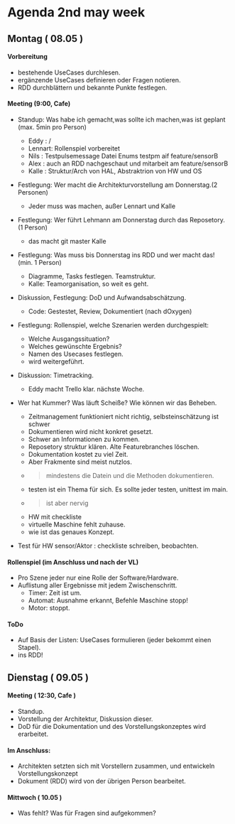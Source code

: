 Agenda 2nd may week
======================

##  Montag ( 08.05 )

#### Vorbereitung
- bestehende UseCases durchlesen.
- ergänzende UseCases definieren oder Fragen notieren.
- RDD durchblättern und bekannte Punkte festlegen.
####  Meeting (9:00, Cafe)
- Standup: Was habe ich gemacht,was sollte ich machen,was ist geplant (max. 5min pro Person)
   - Eddy   : /
   - Lennart: Rollenspiel vorbereitet
   - Nils   : Testpulsemessage Datei Enums testpm aif feature/sensorB
   - Alex   : auch an RDD nachgeschaut und mitarbeit am feature/sensorB
   - Kalle  : Struktur/Arch von HAL, Abstraktrion von HW und OS

- Festlegung: Wer macht die Architekturvorstellung am Donnerstag.(2 Personen)
    - Jeder muss was machen, außer Lennart und Kalle
- Festlegung: Wer führt Lehmann am Donnerstag durch das Reposetory. (1 Person)
    - das macht git master Kalle
- Festlegung: Was muss bis Donnerstag ins RDD und wer macht das! (min. 1 Person)
    - Diagramme, Tasks festlegen. Teamstruktur.
    - Kalle: Teamorganisation, so weit es geht.
- Diskussion, Festlegung: DoD und Aufwandsabschätzung.
    - Code: Gestestet, Review, Dokumentiert (nach dOxygen)
- Festlegung: Rollenspiel, welche Szenarien werden durchgespielt: 
  - Welche Ausgangssituation?
  - Welches gewünschte Ergebnis?
  - Namen des Usecases festlegen.
  - wird weitergeführt.

- Diskussion: Timetracking.
   - Eddy macht Trello klar. nächste Woche.

- Wer hat Kummer? Was läuft Scheiße? Wie können wir das Beheben.
   - Zeitmanagement funktioniert nicht richtig, selbsteinschätzung ist schwer
   - Dokumentieren wird nicht konkret gesetzt. 
   - Schwer an Informationen zu kommen.
   - Reposetory struktur klären. Alte Featurebranches löschen.
   - Dokumentation kostet zu viel Zeit. 
   - Aber Frakmente sind meist nutzlos.
   - > mindestens die Datein und die Methoden dokumentieren. 
   - testen ist ein Thema für sich. Es sollte jeder testen, unittest im main.
   - > ist aber nervig
   - HW mit checkliste
   - virtuelle Maschine fehlt zuhause. 
   - wie ist das genaues Konzept. 

- Test für HW sensor/Aktor : checkliste schreiben, beobachten.


#### Rollenspiel (im Anschluss und nach der VL)
- Pro Szene jeder nur eine Rolle der Software/Hardware.
- Auflistung aller Ergebnisse mit jedem Zwischenschritt.
  - Timer: Zeit ist um.
  - Automat: Ausnahme erkannt, Befehle Maschine stopp!
  - Motor: stoppt.

#### ToDo
- Auf Basis der Listen: UseCases formulieren (jeder bekommt einen Stapel).
- ins RDD!

## Dienstag ( 09.05 )

#### Meeting ( 12:30, Cafe )
- Standup.
- Vorstellung der Architektur, Diskussion dieser.
- DoD für die Dokumentation und des Vorstellungskonzeptes wird erarbeitet.

#### Im Anschluss:
- Architekten setzten sich mit Vorstellern zusammen, und entwickeln Vorstellungskonzept
- Dokument (RDD) wird von der übrigen Person bearbeitet. 

#### Mittwoch ( 10.05 )
- Was fehlt? Was für Fragen sind aufgekommen?
